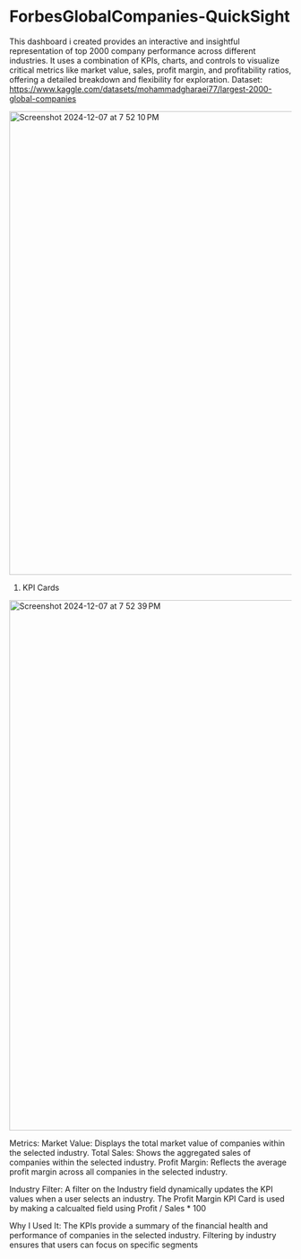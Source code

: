 # ForbesGlobalCompanies-QuickSight
This dashboard i created provides an interactive and insightful representation of top 2000 company performance across different industries. It uses a combination of KPIs, charts, and controls to visualize critical metrics like market value, sales, profit margin, and profitability ratios, offering a detailed breakdown and flexibility for exploration.
Dataset: https://www.kaggle.com/datasets/mohammadgharaei77/largest-2000-global-companies

<img width="826" alt="Screenshot 2024-12-07 at 7 52 10 PM" src="https://github.com/user-attachments/assets/1ce47576-0bd2-4cb1-8b1c-eaa4e75e63ef">

1) KPI Cards
<img width="945" alt="Screenshot 2024-12-07 at 7 52 39 PM" src="https://github.com/user-attachments/assets/b567b587-fb0c-4430-af1d-663a7c39d985">

Metrics:
Market Value: Displays the total market value of companies within the selected industry.
Total Sales: Shows the aggregated sales of companies within the selected industry.
Profit Margin: Reflects the average profit margin across all companies in the selected industry.

Industry Filter: A filter on the Industry field dynamically updates the KPI values when a user selects an industry.
The Profit Margin KPI Card is used by making a calcualted field using Profit / Sales * 100

Why I Used It:
The KPIs provide a summary of the financial health and performance of companies in the selected industry.
Filtering by industry ensures that users can focus on specific segments
